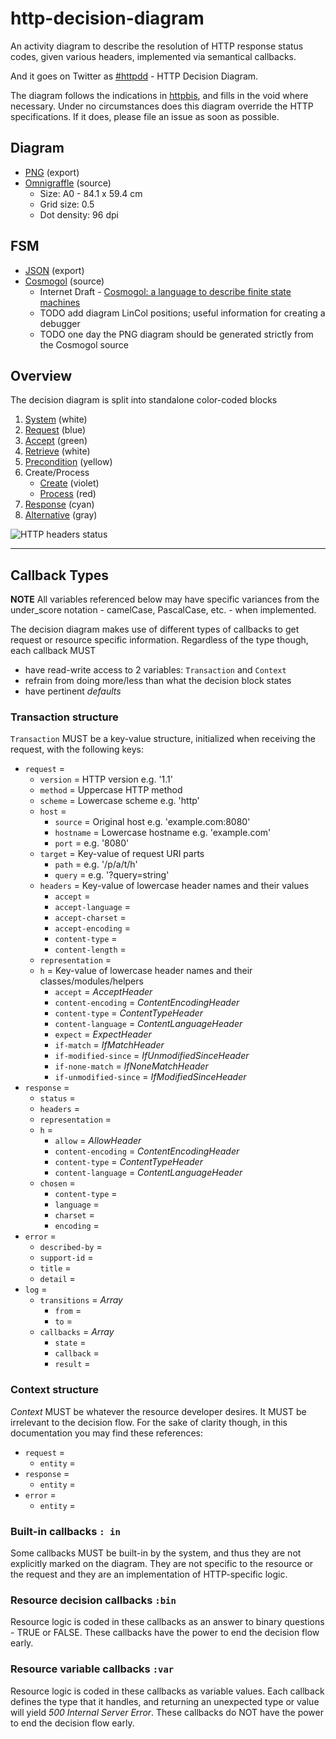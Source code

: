 # http-decision-diagram

An activity diagram to describe the resolution of HTTP response status codes, given various headers, implemented via semantical callbacks.

And it goes on Twitter as [#httpdd](https://twitter.com/search/realtime?q=httpdd) - HTTP Decision Diagram.

The diagram follows the indications in [httpbis](http://tools.ietf.org/wg/httpbis/), and fills in the void where necessary. Under no circumstances does this diagram override the HTTP specifications. If it does, please file an issue as soon as possible.

## Diagram

* [PNG](httpdd.png) (export)
* [Omnigraffle](httpdd.graffle) (source)
    * Size: A0 - 84.1 x 59.4 cm
    * Grid size: 0.5
    * Dot density: 96 dpi

## FSM

* [JSON](httpdd.fsm.json) (export)
* [Cosmogol](httpdd.fsm.cosmogol) (source)
    * Internet Draft - [Cosmogol: a language to describe finite state machines](http://tools.ietf.org/html/draft-bortzmeyer-language-state-machines-01)
    * TODO add diagram LinCol positions; useful information for creating a debugger
    * TODO one day the PNG diagram should be generated strictly from the Cosmogol source

## Overview

The decision diagram is split into standalone color-coded blocks

1. [System](README_system.md) (white)
1. [Request](README_request.md) (blue)
1. [Accept](README_accept.md) (green)
1. [Retrieve](README_retrieve.md) (white)
1. [Precondition](README_precondition.md) (yellow)
1. Create/Process
    * [Create](README_create.md) (violet)
    * [Process](README_process.md) (red)
1. [Response](README_response.md) (cyan)
1. [Alternative](README_alternative.md) (gray)

![HTTP headers status](https://rawgithub.com/andreineculau/http-decision-diagram/master/v4/httpdd.png)


---

## Callback Types

**NOTE** All variables referenced below may have specific variances from the under_score notation - camelCase, PascalCase, etc. - when implemented.

The decision diagram makes use of different types of callbacks to get request or resource specific information. Regardless of the type though, each callback MUST

* have read-write access to 2 variables: `Transaction` and `Context`
* refrain from doing more/less than what the decision block states
* have pertinent *defaults*

### Transaction structure

`Transaction` MUST be a key-value structure, initialized when receiving the request, with the following keys:

* `request` =
  * `version` = HTTP version e.g. '1.1'
  * `method` = Uppercase HTTP method
  * `scheme` = Lowercase scheme e.g. 'http'
  * `host` =
    * `source` = Original host e.g. 'example.com:8080'
    * `hostname` = Lowercase hostname e.g. 'example.com'
    * `port` = e.g. '8080'
  * `target` = Key-value of request URI parts
      * `path` = e.g. '/p/a/t/h'
      * `query` = e.g. '?query=string'
  * `headers` = Key-value of lowercase header names and their values
      * `accept` =
      * `accept-language` =
      * `accept-charset` =
      * `accept-encoding` =
      * `content-type` =
      * `content-length` =
  * `representation` =
  * `h` = Key-value of lowercase header names and their classes/modules/helpers
      * `accept` = *AcceptHeader*
      * `content-encoding` = *ContentEncodingHeader*
      * `content-type` = *ContentTypeHeader*
      * `content-language` = *ContentLanguageHeader*
      * `expect` = *ExpectHeader*
      * `if-match` = *IfMatchHeader*
      * `if-modified-since` = *IfUnmodifiedSinceHeader*
      * `if-none-match` = *IfNoneMatchHeader*
      * `if-unmodified-since` = *IfModifiedSinceHeader*
* `response` =
    * `status` =
    * `headers` =
    * `representation` =
    * `h` =
        * `allow` = *AllowHeader*
        * `content-encoding` = *ContentEncodingHeader*
        * `content-type` = *ContentTypeHeader*
        * `content-language` = *ContentLanguageHeader*
    * `chosen` =
        * `content-type` =
        * `language` =
        * `charset` =
        * `encoding` =
* `error` =
  * `described-by` =
  * `support-id` =
  * `title` =
  * `detail` =
* `log` =
    * `transitions` = *Array*
        * `from` =
        * `to` =
    * `callbacks` = *Array*
        * `state` =
        * `callback` =
        * `result` =

### Context structure

*Context* MUST be whatever the resource developer desires. It MUST be irrelevant to the decision flow. For the sake of clarity though, in this documentation you may find these references:

* `request` =
  * `entity` =
* `response` =
  * `entity` =
* `error` =
  * `entity` =

### Built-in callbacks `: in`
Some callbacks MUST be built-in by the system, and thus they are not explicitly marked on the diagram. They are not specific to the resource or the request and they are an implementation of HTTP-specific logic.

### Resource decision callbacks `:bin`
Resource logic is coded in these callbacks as an answer to binary questions - TRUE or FALSE. These callbacks have the power to end the decision flow early.

### Resource variable callbacks `:var`
Resource logic is coded in these callbacks as variable values. Each callback defines the type that it handles, and returning an unexpected type or value will yield _500 Internal Server Error_. These callbacks do NOT have the power to end the decision flow early.
